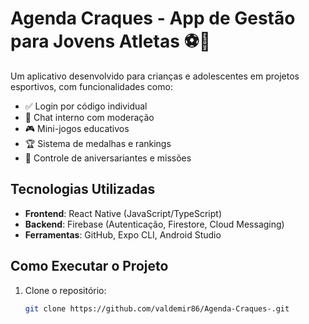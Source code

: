 # Agenda Craques - App de Gestão para Jovens Atletas ⚽📱  

Um aplicativo desenvolvido para crianças e adolescentes em projetos esportivos, com funcionalidades como:  
- ✅ Login por código individual  
- 💬 Chat interno com moderação  
- 🎮 Mini-jogos educativos  
- 🏆 Sistema de medalhas e rankings  
- 📅 Controle de aniversariantes e missões  

## Tecnologias Utilizadas  
- **Frontend**: React Native (JavaScript/TypeScript)  
- **Backend**: Firebase (Autenticação, Firestore, Cloud Messaging)  
- **Ferramentas**: GitHub, Expo CLI, Android Studio  

## Como Executar o Projeto  
1. Clone o repositório:  
   ```bash
   git clone https://github.com/valdemir86/Agenda-Craques-.git
